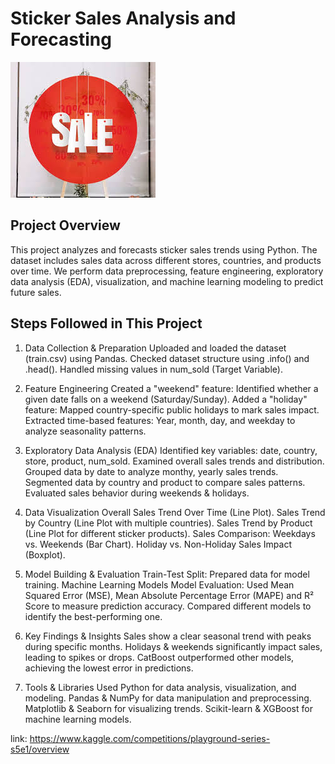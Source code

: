 # Sticker Sales Analysis and Forecasting
![Sales](imagessticker_sales.jpg)

## Project Overview
This project analyzes and forecasts sticker sales trends using Python. The dataset includes sales data across different stores, countries, and products over time. We perform data preprocessing, feature engineering, exploratory data analysis (EDA), visualization, and machine learning modeling to predict future sales.

## Steps Followed in This Project
1. Data Collection & Preparation
Uploaded and loaded the dataset (train.csv) using Pandas.
Checked dataset structure using .info() and .head().
Handled missing values in num_sold (Target Variable).

2. Feature Engineering
Created a "weekend" feature: Identified whether a given date falls on a weekend (Saturday/Sunday).
Added a "holiday" feature: Mapped country-specific public holidays to mark sales impact.
Extracted time-based features: Year, month, day, and weekday to analyze seasonality patterns.

3. Exploratory Data Analysis (EDA)
Identified key variables: date, country, store, product, num_sold.
Examined overall sales trends and distribution.
Grouped data by date to analyze monthy, yearly sales trends.
Segmented data by country and product to compare sales patterns.
Evaluated sales behavior during weekends & holidays.

4. Data Visualization
Overall Sales Trend Over Time (Line Plot).
Sales Trend by Country (Line Plot with multiple countries).
Sales Trend by Product (Line Plot for different sticker products).
Sales Comparison: Weekdays vs. Weekends (Bar Chart).
Holiday vs. Non-Holiday Sales Impact (Boxplot).

5. Model Building & Evaluation
Train-Test Split: Prepared data for model training.
Machine Learning Models
Model Evaluation:
Used Mean Squared Error (MSE), Mean Absolute Percentage Error (MAPE) and R² Score to measure prediction accuracy.
Compared different models to identify the best-performing one.

6. Key Findings & Insights
Sales show a clear seasonal trend with peaks during specific months.
Holidays & weekends significantly impact sales, leading to spikes or drops.
CatBoost outperformed other models, achieving the lowest error in predictions.

7. Tools & Libraries Used
Python for data analysis, visualization, and modeling.
Pandas & NumPy for data manipulation and preprocessing.
Matplotlib & Seaborn for visualizing trends.
Scikit-learn & XGBoost for machine learning models.

link: https://www.kaggle.com/competitions/playground-series-s5e1/overview
